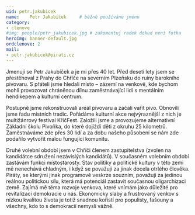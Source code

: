 ```yaml
---
uid: petr.jakubicek
name:    Petr Jakubíček  	# běžně používáné jméno
category:
- clenove
#img: people/petr_jakubicek.jpg # zakomentuj radek dokud není fotka
heroImg: banner-default.jpg
ordclenove: 2
mail:
- petr.jakubicek@pirati.cz
---
```


Jmenuji se Petr Jakubíček a je mi přes 40 let. Před deseti lety jsem se přestěhoval z Prahy do Chříče na severním Plzeňsku do ruiny barokního pivovaru. S přáteli jsme hledali místo – zázemí na venkově, kde bychom mohli provozovat chráněnou dílnu zaměstnávající lidi s mentálním hendikepem a kulturní centrum.

Postupně jsme rekonstruovali areál pivovaru a začali vařit pivo. Obnovili jsme řadu místních tradic. Pořádáme kulturní akce nejvýraznější z nich je multižánrový festival KřičFest. Založili jsme a provozujeme alternativní Základní školu Pivoňka, do které dojíždí děti z okruhu 25 kilometrů. Zaměstnáváme zde přes 30 lidí a za dobu našeho působení se nám zde podařilo vytvořit malou fungující komunitu.

Druhé volební období jsem v Chříči členem zastupitelstva (zvolen na kandidátce sdružení nezávislých kandidátů). V současném volebním období zastávám funkci místostarosty. Stav politiky a politické kultury v této zemi mě nenechává chladným, i když se považuji za jinak docela otrlého člověka. Piráty, se kterými jinak programově veskrze souzním, považuji za jedinou reálnou politickou sílu, která má potenciál zastavit současnou oligarchizaci země. Zajímá mě téma rozvoje venkova, které vnímám jako důležité pro revitalizaci demokracie u nás. Ekonomicky slabý a frustrovaný venkov s nízkou kvalitou života je totiž snadnou kořistí pro populisty, fašouny a všechny, kdo to s demokracií nemyslí vážně.

